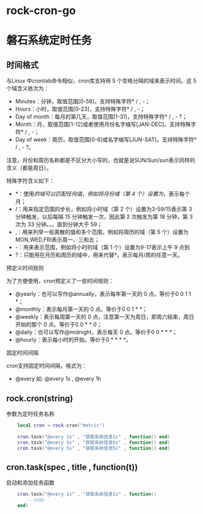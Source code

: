 # rock-cron-go
# 磐石系统定时任务

## 时间格式
与Linux 中crontab命令相似，cron库支持用 5 个空格分隔的域来表示时间。这 5 个域含义依次为：

- Minutes：分钟，取值范围[0-59]，支持特殊字符* / , -；
- Hours：小时，取值范围[0-23]，支持特殊字符* / , -；
- Day of month：每月的第几天，取值范围[1-31]，支持特殊字符* / , - ?；
- Month：月，取值范围[1-12]或者使用月份名字缩写[JAN-DEC]，支持特殊字符* / , -；
- Day of week：周历，取值范围[0-6]或名字缩写[JUN-SAT]，支持特殊字符* / , - ?。
 
注意，月份和周历名称都是不区分大小写的，也就是说SUN/Sun/sun表示同样的含义（都是周日）。

特殊字符含义如下：

- \*：使用*的域可以匹配任何值，例如将月份域（第 4 个）设置为*，表示每个月；
- /：用来指定范围的步长，例如将小时域（第 2 个）设置为3-59/15表示第 3 分钟触发，以后每隔 15 分钟触发一次，因此第 2 次触发为第 18 分钟，第 3 次为 33 分钟。。。直到分钟大于 59；
- ,：用来列举一些离散的值和多个范围，例如将周历的域（第 5 个）设置为MON,WED,FRI表示周一、三和五；
- -：用来表示范围，例如将小时的域（第 1 个）设置为9-17表示上午 9 点到
- ?：只能用在月历和周历的域中，用来代替*，表示每月/周的任意一天。
 
预定义时间规则

为了方便使用，cron预定义了一些时间规则：

- @yearly：也可以写作@annually，表示每年第一天的 0 点。等价于0 0 1 1 *；
- @monthly：表示每月第一天的 0 点。等价于0 0 1 * *；
- @weekly：表示每周第一天的 0 点，注意第一天为周日，即周六结束，周日开始的那个 0 点。等价于0 0 * * 0；
- @daily：也可以写作@midnight，表示每天 0 点。等价于0 0 * * *；
- @hourly：表示每小时的开始。等价于0 * * * *。

固定时间间隔

cron支持固定时间间隔，格式为：

- @every <duration>   如: @every 1s , @every 1h
 
## rock.cron(string)
参数为定时任务名称
```lua
    local cron = rock.cron("metric")
    
    cron.task("@every 1s" , "获取系统信息1s" , function() end)
    cron.task("@every 5s" , "获取系统信息5s" , function() end)
    cron.task("@every 5s" , "获取系统信息5s" , function() end)
```

## cron.task(spec , title , function(t))
启动和添加任务函数
```lua
    cron.task("@every 1s" , "获取系统信息1s" , function() 
        --todo    
    end)
```
